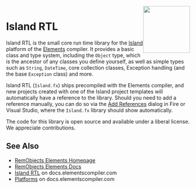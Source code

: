 <img src="http://docs.elementscompiler.com/Platforms/Island/Island-256.png" width="128" style="float: right;" />

# Island RTL


Island RTL is the small core run time library for the [Island](http://docs.elementscompiler.com/Platforms/Island/) platform of the [Elements](http://www.elementscompiler.com/elements/) compiler. It provides a basic class and type system, including the `Object` type, which is the ancestor of any classes you define yourself, as well as simple types such as `String`, `DateTime`, core collection classes, Exception handling (and the base `Exception` class) and more. 

Island RTL (`Island.fx`) ships precompiled with the Elements compiler, and new projects created with one of the Island project templates will automatically have a reference to the library. Should you need to add a reference manually, you can do so via the [Add References](http://docs.elementscompiler.com/Projects/References) dialog in Fire or Visual Studio, where the `Island.fx` library should show automatically.

The code for this library is open source and available under a liberal license. We appreciate contributions.

## See Also

* [RemObjects Elements Homepage](http://www.elementscompiler.com/)
* [RemObjects Elements Docs](http://docs.elementscompiler.com/)
* [Island RTL](http://docs.elementscompiler.com/API/IslandRTL/) on docs.elementscompiler.com
* [Platforms](https://docs.elementscompiler.com/Platforms/) on docs.elementscompiler.com
